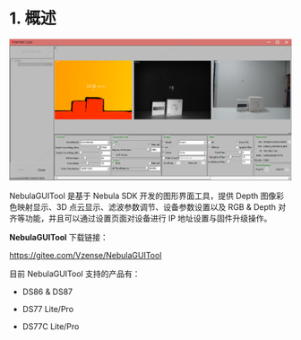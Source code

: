 # 1. 概述

![NebulaGUITool](pic/NebulaGUITool.png)

NebulaGUITool 是基于 Nebula SDK 开发的图形界面工具，提供 Depth 图像彩色映射显示、3D 点云显示、滤波参数调节、设备参数设置以及 RGB & Depth 对齐等功能，并且可以通过设置页面对设备进行 IP 地址设置与固件升级操作。

**NebulaGUITool** 下载链接：

<https://gitee.com/Vzense/NebulaGUITool>

目前 NebulaGUITool 支持的产品有：

- DS86 & DS87

- DS77 Lite/Pro

- DS77C Lite/Pro
